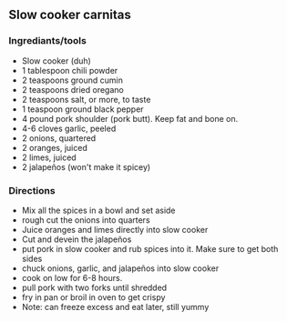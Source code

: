 ## Slow cooker carnitas

### Ingrediants/tools
* Slow cooker (duh)
* 1 tablespoon chili powder
* 2 teaspoons ground cumin
* 2 teaspoons dried oregano
* 2 teaspoons salt, or more, to taste
* 1 teaspoon ground black pepper
* 4 pound pork shoulder (pork butt). Keep fat and bone on. 
* 4-6 cloves garlic, peeled
* 2 onions, quartered
* 2 oranges, juiced
* 2 limes, juiced
* 2 jalapeños (won't make it spicey)

### Directions
* Mix all the spices in a bowl and set aside
* rough cut the onions into quarters
* Juice oranges and limes directly into slow cooker
* Cut and devein the jalapeños
* put pork in slow cooker and rub spices into it. Make sure to get both sides
* chuck onions, garlic, and jalapeños into slow cooker
* cook on low for 6-8 hours.
* pull pork with two forks until shredded
* fry in pan or broil in oven to get crispy
* Note: can freeze excess and eat later, still yummy
